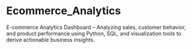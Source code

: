 # Ecommerce_Analytics
E-commerce Analytics Dashboard – Analyzing sales, customer behavior, and product performance using Python, SQL, and visualization tools to derive actionable business insights.
